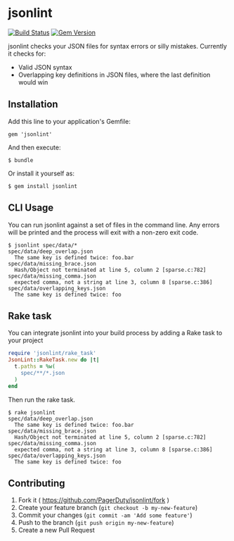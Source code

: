 # jsonlint

[![Build Status](https://travis-ci.org/PagerDuty/jsonlint.svg?branch=master)](https://travis-ci.org/PagerDuty/jsonlint)
[![Gem Version](http://img.shields.io/gem/v/jsonlint.svg)](https://rubygems.org/gems/jsonlint)

jsonlint checks your JSON files for syntax errors or silly mistakes. Currently it checks for:

 * Valid JSON syntax
 * Overlapping key definitions in JSON files, where the last definition would win

## Installation

Add this line to your application's Gemfile:

    gem 'jsonlint'

And then execute:

    $ bundle

Or install it yourself as:

    $ gem install jsonlint

## CLI Usage

You can run jsonlint against a set of files in the command line. Any errors will be printed and the process will exit with a non-zero exit code.

```
$ jsonlint spec/data/*
spec/data/deep_overlap.json
  The same key is defined twice: foo.bar
spec/data/missing_brace.json
  Hash/Object not terminated at line 5, column 2 [sparse.c:782]
spec/data/missing_comma.json
  expected comma, not a string at line 3, column 8 [sparse.c:386]
spec/data/overlapping_keys.json
  The same key is defined twice: foo
```

## Rake task

You can integrate jsonlint into your build process by adding a Rake task to your project

```ruby
require 'jsonlint/rake_task'
JsonLint::RakeTask.new do |t|
  t.paths = %w(
    spec/**/*.json
  )
end
```

Then run the rake task.

```
$ rake jsonlint
spec/data/deep_overlap.json
  The same key is defined twice: foo.bar
spec/data/missing_brace.json
  Hash/Object not terminated at line 5, column 2 [sparse.c:782]
spec/data/missing_comma.json
  expected comma, not a string at line 3, column 8 [sparse.c:386]
spec/data/overlapping_keys.json
  The same key is defined twice: foo
```

## Contributing

1. Fork it ( https://github.com/PagerDuty/jsonlint/fork )
2. Create your feature branch (`git checkout -b my-new-feature`)
3. Commit your changes (`git commit -am 'Add some feature'`)
4. Push to the branch (`git push origin my-new-feature`)
5. Create a new Pull Request
